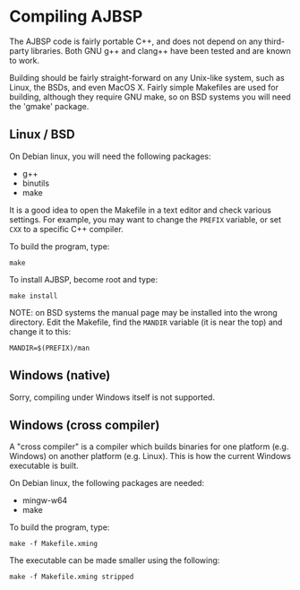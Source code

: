 
Compiling AJBSP
===============

The AJBSP code is fairly portable C++, and does not depend
on any third-party libraries.  Both GNU g++ and clang++
have been tested and are known to work.

Building should be fairly straight-forward on any Unix-like
system, such as Linux, the BSDs, and even MacOS X.  Fairly
simple Makefiles are used for building, although they require
GNU make, so on BSD systems you will need the 'gmake' package.


Linux / BSD
-----------

On Debian linux, you will need the following packages:

- g++
- binutils
- make

It is a good idea to open the Makefile in a text editor and
check various settings.  For example, you may want to change
the `PREFIX` variable, or set `CXX` to a specific C++ compiler.

To build the program, type:

    make

To install AJBSP, become root and type:

    make install

NOTE: on BSD systems the manual page may be installed into
the wrong directory.  Edit the Makefile, find the `MANDIR`
variable (it is near the top) and change it to this:

    MANDIR=$(PREFIX)/man


Windows (native)
----------------

Sorry, compiling under Windows itself is not supported.


Windows (cross compiler)
------------------------

A "cross compiler" is a compiler which builds binaries for
one platform (e.g. Windows) on another platform (e.g. Linux).
This is how the current Windows executable is built.

On Debian linux, the following packages are needed:

- mingw-w64
- make

To build the program, type:

    make -f Makefile.xming

The executable can be made smaller using the following:

    make -f Makefile.xming stripped

